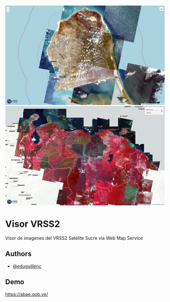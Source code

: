 ![Logo](https://github.com/eduguillenc/vrss2basemap/blob/main/src/images/scrshot1.png)
![Logo](https://github.com/eduguillenc/vrss2basemap/blob/main/src/images/vrss1mosaic432viawms.jpeg)
# Visor VRSS2
Visor de imagenes del VRSS2 Satelite Sucre via Web Map Service

## Authors

- [@eduguillenc](https://github.com/eduguillenc)

## Demo

https://abae.gob.ve/
